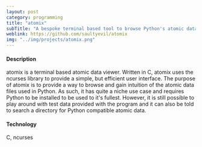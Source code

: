 ```yaml
---
layout: post
category: programming
title: "atomix"
subTitle: "A bespoke terminal based tool to browse Python's atomic data"
weblink: https://github.com/saultyevil/atomix
img: "../img/projects/atomix.png"
---
```


#### Description

atomix is a terminal based atomic data viewer. Written in C, atomix
uses the ncurses library to provide a simple, but efficient user interface.
The purpose of atomix is to provide a way to browse and gain intuition
of the atomic data files used in Python. As such, it has quite a niche
use case and requires Python to be installed to be used to it's fullest.
However, it is still possible to play around with test data provided with
the program and it can also be told to search a directory for Python compatible
atomic data.




#### Technology

C, ncurses
